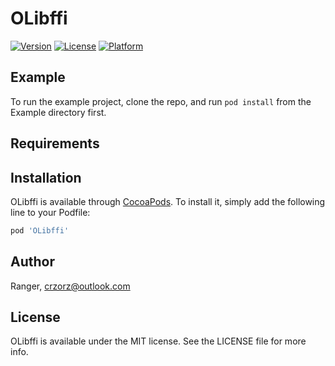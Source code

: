 # OLibffi

[![Version](https://img.shields.io/cocoapods/v/OLibffi.svg?style=flat)](https://cocoapods.org/pods/OLibffi)
[![License](https://img.shields.io/cocoapods/l/OLibffi.svg?style=flat)](https://cocoapods.org/pods/OLibffi)
[![Platform](https://img.shields.io/cocoapods/p/OLibffi.svg?style=flat)](https://cocoapods.org/pods/OLibffi)

## Example

To run the example project, clone the repo, and run `pod install` from the Example directory first.

## Requirements

## Installation

OLibffi is available through [CocoaPods](https://cocoapods.org). To install
it, simply add the following line to your Podfile:

```ruby
pod 'OLibffi'
```

## Author

Ranger, crzorz@outlook.com

## License

OLibffi is available under the MIT license. See the LICENSE file for more info.
